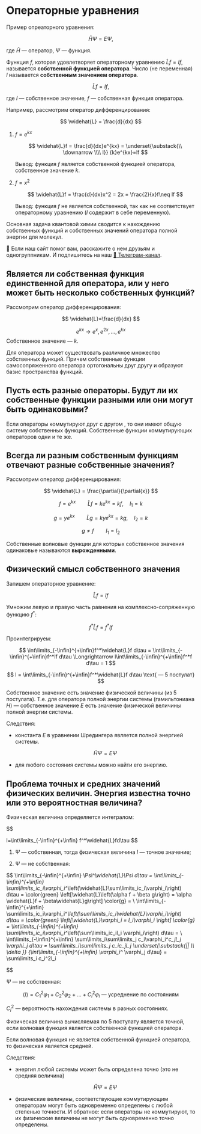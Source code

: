 # Операторные уравнения

Пример опреаторного уравнения:

$$
\widehat H\Psi=E\Psi,
$$

где $\widehat H$ — оператор, $\Psi$ — функция.


Функция $f$, которая удовлетворяет операторному уравнению $\widehat Lf = lf$, называется **собственной функцией оператора**. Число (не переменная) $l$ называется **собственным значением оператора**.

$$
\widehat Lf = lf,
$$

где $l$ — собственное значение, $f$ — собственная функция оператора.

Например, рассмотрим оператор дифференцирования:

$$
\widehat{L} = \frac{d}{dx}
$$


1. $f=e^{kx}$

    $$
    \widehat{L}f = \frac{d}{dx}e^{kx} = \underset{\substack{\\
    \downarrow \\\\ 
    l}}
    {k}e^{kx}=lf
    $$

    Вывод: функция $f$ является собственной функцией оператора, собственное значение  $k$.

2. $f = x^2$

    $$
    \widehat{L}f = \frac{d}{dx}x^2 = 2x = \frac{2}{x}f\neq lf
    $$

    Вывод: функция $f$ не является собственной, так как не соответствует операторному уравнению ($l$ содержит в себе переменную).

Основная задача квантовой химии сводится к нахождению собственных функций и собственных значений оператора полной энергии для молекул.


<div class="pagination-nav__link">🙏 Если наш сайт помог вам, расскажите о нем друзьям и одногруппникам. И подпишитесь на наш <a href="https://t.me/+JfpTv9CJlwQ0MThi">🔗 Телеграм-канал</a>.</div>

## Является ли собственная функция единственной для оператора, или у него может быть несколько собственных функций?

Рассмотрим оператор дифференцирования:

$$
\widehat{L}=\frac{d}{dx}
$$

$$
e^{kx} \longrightarrow e^x,e^{2x},...,e^{kx}
$$
Собственное значение — $k$.


Для оператора может существовать различное множество собственных функций. Причем собственные функции самосопряженного оператора ортогональны друг другу и образуют базис пространства функций.

## Пусть есть разные операторы. Будут ли их собственные функции разными или они могут быть одинаковыми?

Если операторы коммутируют друг с другом , то они имеют общую систему собственных функций. Собственные функции коммутирующих операторов одни и те же.

## Всегда ли разным собственным функциям отвечают разные собственные значения?

Рассмотрим оператор дифференцирования:

$$
\widehat{L} = \frac{\partial}{\partial{x}}
$$

$$
f = e^{kx} \qquad \widehat{L}f = ke^{kx} = kf, \quad l_1 =k
$$

$$
g = ye^{kx} \qquad \widehat{L}g = kye^{kx} = kg, \quad l_2 =k
$$

$$
g\neq f\qquad l_1=l_2
$$

Собственные волновые функции для которых собственное значения одинаковые называются **вырожденными**.

## Физический смысл собственного значения

Запишем операторное уравнение:

$$
\widehat{L}f=lf
$$

Умножим левую и правую часть равнения на комплексно-сопряженную функцию $f^*$:

$$
f^*\widehat{L}f=f^*lf
$$

Проинтегрируем:

$$
\int\limits_{-\infin}^{+\infin}f^*\widehat{L}f d\tau = \int\limits_{-\infin}^{+\infin}f^*lf d\tau \Longrightarrow l\int\limits_{-\infin}^{+\infin}f^*f d\tau = 1
$$

$$
l = \int\limits_{-\infin}^{+\infin}f^*\widehat{L}f d\tau \text{ — 5 постулат}
$$

Собственное значение есть значение физической величины (из 5 постулата). Т.е. для оператора полной энергии системы (гамильтониана $H$) — собственное значение $E$ есть значение физической величины полной энергии системы.

Следствия:

* константа $E$ в уравнении Шредингера является полной энергией системы.

    $$
    \widehat{H}\Psi = E\Psi
    $$

* для любого состояния системы можно найти его энергию.

## Проблема точных и средних значений физических величин. Энергия известна точно или это вероятностная величина?

Физическая величина определяется интегралом:

$$

l=\int\limits_{-\infin}^{+\infin} f^*\widehat{L}fd\tau
$$


1) $\Psi$ — собственная, тогда физическая величина $l$ — точное значение;

2) $\Psi$ — не собственная:

$$
\int\limits_{-\infin}^{+\infin} \Psi^*\widehat{L}\Psi d\tau = 
\int\limits_{-\infin}^{+\infin} \sum\limits_ic_i\varphi_i^*\left(\widehat{L}\sum\limits_ic_i\varphi_i\right) d\tau =
\color{green} \left[\widehat{L}\left(\alpha f + \beta g\right) = \alpha \widehat{L}f + \beta\widehat{L}g\right] \color{g} = \\
\int\limits_{-\infin}^{+\infin} \sum\limits_ic_i\varphi_i^*\left(\sum\limits_ic_i\widehat{L}\varphi_i\right) d\tau =
\color{green} \left[\widehat{L}\varphi_i = l_i\varphi_i \right] \color{g} = 
\int\limits_{-\infin}^{+\infin} \sum\limits_ic_i\varphi_i^*\left(\sum\limits_ic_il_i \varphi_i\right) d\tau = \\
\int\limits_{-\infin}^{+\infin} \sum\limits_i\sum\limits_j c_i\varphi_i^*c_jl_j \varphi_j d\tau =
\sum\limits_i\sum\limits_j c_ic_jl_j \underset{\substack{|| \\\\
    \delta
}} 
{\int\limits_{-\infin}^{+\infin} \varphi_i^* \varphi_j d\tau}  = \sum\limits_i c_i^2l_i

$$

$\Psi$ — не собственная:

$$
\left\langle l \right\rangle = C_1^2\varphi_1 + C_2^2\varphi_2 + ... + C_i^2\varphi_i \text{ — усреднение по состояниям}
$$

$C_i^2$ — вероятность нахождения системы в разных состояниях.

Физическая величина вычисляемая по 5 постулату является точной, если волновая функция является собственной функцией оператора.

Если волновая функция не является собственной функцией оператора, то физическая является средней.

Следствия:

* энергия любой системы может быть определена точно (это не средняя величина)

    $$
    \widehat{H}\Psi=E\Psi
    $$

* физические величины, соответствующие коммутирующим операторам могут быть одновременно определены с любой степенью точности. И обратное: если операторы не коммутируют, то их физические величины не могут быть одновременно точно определены.
